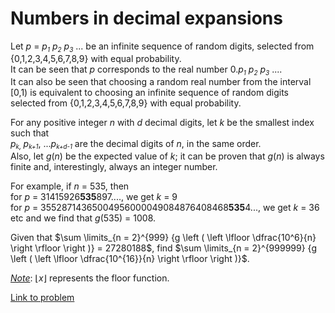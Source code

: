 # Numbers in decimal expansions

<p>Let <var>p</var> = <var>p<sub><font size="-2">1</font></sub> p<sub><font size="-2">2</font></sub> p<sub><font size="-2">3</font></sub></var> ... be an infinite sequence of random digits, selected from {0,1,2,3,4,5,6,7,8,9} with equal probability.<br />
It can be seen that <var>p</var> corresponds to the real number 0.<var>p<sub><font size="-2">1</font></sub> p<sub><font size="-2">2</font></sub> p<sub><font size="-2">3</font></sub></var> .... <br />
It can also be seen that choosing a random real number from the interval [0,1) is equivalent to choosing an infinite sequence of random digits selected from {0,1,2,3,4,5,6,7,8,9} with equal probability.</p>

<p>For any positive integer <var>n</var> with <var>d</var> decimal digits, let <var>k</var> be the smallest index such that <br /><var>p<sub><small>k</small>, </sub></var><var>p<sub><small>k+1</small></sub></var>, ...<var>p<sub><small>k+d-1</small></sub></var> are the decimal digits of <var>n</var>, in the same order.<br />
Also, let <var>g</var>(<var>n</var>) be the expected value of <var>k</var>; it can be proven that <var>g</var>(<var>n</var>) is always finite and, interestingly, always an integer number.</p>

<p>For example, if <var>n</var> = 535, then<br />
for <var>p</var> = 31415926<b>535</b>897...., we get <var>k</var> = 9<br />
for <var>p</var> = 35528714365004956000049084876408468<b>535</b>4..., we get <var>k</var> = 36<br />
etc and we find that <var>g</var>(535) = 1008.</p>

<p>Given that $\sum \limits_{n = 2}^{999} {g \left ( \left \lfloor \dfrac{10^6}{n} \right \rfloor \right )} = 27280188$, find $\sum \limits_{n = 2}^{999999} {g \left ( \left \lfloor \dfrac{10^{16}}{n} \right \rfloor \right )}$.</p>

<u><i>Note</i></u>: $\lfloor x \rfloor$ represents the floor function.

[Link to problem](https://projecteuler.net/problem=316)
